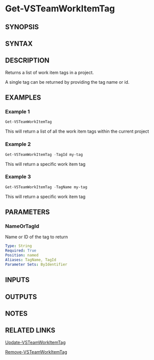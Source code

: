 <!-- #include "./common/header.md" -->

# Get-VSTeamWorkItemTag

## SYNOPSIS

<!-- #include "./synopsis/Get-VSTeamWorkItemTag.md" -->

## SYNTAX

## DESCRIPTION

Returns a list of work item tags in a project.

A single tag can be returned by providing the tag name or id.

## EXAMPLES

### Example 1

```powershell
Get-VSTeamWorkItemTag
```

This will return a list of all the work item tags within the current project

### Example 2

```powershell
Get-VSTeamWorkItemTag -TagId my-tag
```

This will return a specific work item tag

### Example 3

```powershell
Get-VSTeamWorkItemTag -TagName my-tag
```

This will return a specific work item tag

## PARAMETERS

<!-- #include "./params/projectName.md" -->

### NameOrTagId

Name or ID of the tag to return

```yaml
Type: String
Required: True
Position: named
Aliases: TagName, TagId
Parameter Sets: ByIdentifier
```

## INPUTS

## OUTPUTS

## NOTES

<!-- #include "./common/prerequisites.md" -->

## RELATED LINKS

<!-- #include "./common/related.md" -->

[Update-VSTeamWorkItemTag](Update-VSTeamWorkItemTag.md)

[Remove-VSTeamWorkItemTag](Remove-VSTeamWorkItemTag.md)
